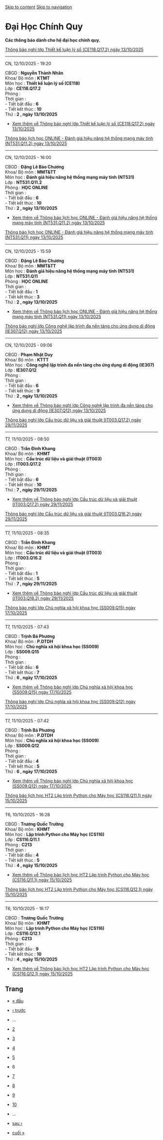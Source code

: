 [Skip to content](https://daa.uit.edu.vn/thongbaochinhquy?page=5#main)
 [Skip to navigation](https://daa.uit.edu.vn/thongbaochinhquy?page=5#main-nav)

Đại Học Chính Quy
=================

**Các thông báo dành cho hệ đại học chính quy.**

[Thông báo nghỉ lớp Thiết kế luận lý số (CE118.Q17.2) ngày 13/10/2025](https://daa.uit.edu.vn/node/36717)

----------------------------------------------------------------------------------------------------------

CN, 12/10/2025 - 19:20

CBGD : **Nguyễn Thành Nhân**  
Khoa/ Bộ môn : **KTMT**  
Môn học : **Thiết kế luận lý số (CE118)**  
Lớp : **CE118.Q17.2**  
Phòng :  
Thời gian :  
\- Tiết bắt đầu : **6**  
\- Tiết kết thúc : **10**  
Thứ : **2 , ngày 13/10/2025**

*   [Xem thêm về Thông báo nghỉ lớp Thiết kế luận lý số (CE118.Q17.2) ngày 13/10/2025](https://daa.uit.edu.vn/node/36717 "Thông báo nghỉ lớp Thiết kế luận lý số (CE118.Q17.2) ngày 13/10/2025")
    

[Thông báo lịch học ONLINE - Đánh giá hiệu năng hệ thống mạng máy tính (NT531.Q11.2) ngày 13/10/2025](https://daa.uit.edu.vn/node/36716)

-----------------------------------------------------------------------------------------------------------------------------------------

CN, 12/10/2025 - 16:00

CBGD : **Đặng Lê Bảo Chương**  
Khoa/ Bộ môn : **MMT&TT**  
Môn học : **Đánh giá hiệu năng hệ thống mạng máy tính (NT531)**  
Lớp : **NT531.Q11.2**  
Phòng : **HỌC ONLINE**  
Thời gian :  
\- Tiết bắt đầu : **6**  
\- Tiết kết thúc : **10**  
Thứ : **2 , ngày 13/10/2025**

*   [Xem thêm về Thông báo lịch học ONLINE - Đánh giá hiệu năng hệ thống mạng máy tính (NT531.Q11.2) ngày 13/10/2025](https://daa.uit.edu.vn/node/36716 "Thông báo lịch học ONLINE - Đánh giá hiệu năng hệ thống mạng máy tính (NT531.Q11.2) ngày 13/10/2025")
    

[Thông báo lịch học ONLINE - Đánh giá hiệu năng hệ thống mạng máy tính (NT531.Q11) ngày 13/10/2025](https://daa.uit.edu.vn/node/36715)

---------------------------------------------------------------------------------------------------------------------------------------

CN, 12/10/2025 - 15:59

CBGD : **Đặng Lê Bảo Chương**  
Khoa/ Bộ môn : **MMT&TT**  
Môn học : **Đánh giá hiệu năng hệ thống mạng máy tính (NT531)**  
Lớp : **NT531.Q11**  
Phòng : **HỌC ONLINE**  
Thời gian :  
\- Tiết bắt đầu : **1**  
\- Tiết kết thúc : **3**  
Thứ : **2 , ngày 13/10/2025**

*   [Xem thêm về Thông báo lịch học ONLINE - Đánh giá hiệu năng hệ thống mạng máy tính (NT531.Q11) ngày 13/10/2025](https://daa.uit.edu.vn/node/36715 "Thông báo lịch học ONLINE - Đánh giá hiệu năng hệ thống mạng máy tính (NT531.Q11) ngày 13/10/2025")
    

[Thông báo nghỉ lớp Công nghệ lập trình đa nền tảng cho ứng dụng di động (IE307.Q12) ngày 13/10/2025](https://daa.uit.edu.vn/node/36714)

-----------------------------------------------------------------------------------------------------------------------------------------

CN, 12/10/2025 - 09:06

CBGD : **Phạm Nhật Duy**  
Khoa/ Bộ môn : **KTTT**  
Môn học : **Công nghệ lập trình đa nền tảng cho ứng dụng di động (IE307)**  
Lớp : **IE307.Q12**  
Phòng :  
Thời gian :  
\- Tiết bắt đầu : **6**  
\- Tiết kết thúc : **9**  
Thứ : **2 , ngày 13/10/2025**

*   [Xem thêm về Thông báo nghỉ lớp Công nghệ lập trình đa nền tảng cho ứng dụng di động (IE307.Q12) ngày 13/10/2025](https://daa.uit.edu.vn/node/36714 "Thông báo nghỉ lớp Công nghệ lập trình đa nền tảng cho ứng dụng di động (IE307.Q12) ngày 13/10/2025")
    

[Thông báo nghỉ lớp Cấu trúc dữ liệu và giải thuật (IT003.Q17.2) ngày 29/11/2025](https://daa.uit.edu.vn/node/36713)

---------------------------------------------------------------------------------------------------------------------

T7, 11/10/2025 - 08:50

CBGD : **Trần Đình Khang**  
Khoa/ Bộ môn : **KHMT**  
Môn học : **Cấu trúc dữ liệu và giải thuật (IT003)**  
Lớp : **IT003.Q17.2**  
Phòng :  
Thời gian :  
\- Tiết bắt đầu : **6**  
\- Tiết kết thúc : **10**  
Thứ : **7 , ngày 29/11/2025**

*   [Xem thêm về Thông báo nghỉ lớp Cấu trúc dữ liệu và giải thuật (IT003.Q17.2) ngày 29/11/2025](https://daa.uit.edu.vn/node/36713 "Thông báo nghỉ lớp Cấu trúc dữ liệu và giải thuật (IT003.Q17.2) ngày 29/11/2025")
    

[Thông báo nghỉ lớp Cấu trúc dữ liệu và giải thuật (IT003.Q16.2) ngày 29/11/2025](https://daa.uit.edu.vn/node/36712)

---------------------------------------------------------------------------------------------------------------------

T7, 11/10/2025 - 08:35

CBGD : **Trần Đình Khang**  
Khoa/ Bộ môn : **KHMT**  
Môn học : **Cấu trúc dữ liệu và giải thuật (IT003)**  
Lớp : **IT003.Q16.2**  
Phòng :  
Thời gian :  
\- Tiết bắt đầu : **1**  
\- Tiết kết thúc : **5**  
Thứ : **7 , ngày 29/11/2025**

*   [Xem thêm về Thông báo nghỉ lớp Cấu trúc dữ liệu và giải thuật (IT003.Q16.2) ngày 29/11/2025](https://daa.uit.edu.vn/node/36712 "Thông báo nghỉ lớp Cấu trúc dữ liệu và giải thuật (IT003.Q16.2) ngày 29/11/2025")
    

[Thông báo nghỉ lớp Chủ nghĩa xã hội khoa học (SS009.Q15) ngày 17/10/2025](https://daa.uit.edu.vn/node/36711)

--------------------------------------------------------------------------------------------------------------

T7, 11/10/2025 - 07:43

CBGD : **Trịnh Bá Phương**  
Khoa/ Bộ môn : **P.DTDH**  
Môn học : **Chủ nghĩa xã hội khoa học (SS009)**  
Lớp : **SS009.Q15**  
Phòng :  
Thời gian :  
\- Tiết bắt đầu : **6**  
\- Tiết kết thúc : **7**  
Thứ : **6 , ngày 17/10/2025**

*   [Xem thêm về Thông báo nghỉ lớp Chủ nghĩa xã hội khoa học (SS009.Q15) ngày 17/10/2025](https://daa.uit.edu.vn/node/36711 "Thông báo nghỉ lớp Chủ nghĩa xã hội khoa học (SS009.Q15) ngày 17/10/2025")
    

[Thông báo nghỉ lớp Chủ nghĩa xã hội khoa học (SS009.Q12) ngày 17/10/2025](https://daa.uit.edu.vn/node/36710)

--------------------------------------------------------------------------------------------------------------

T7, 11/10/2025 - 07:42

CBGD : **Trịnh Bá Phương**  
Khoa/ Bộ môn : **P.DTDH**  
Môn học : **Chủ nghĩa xã hội khoa học (SS009)**  
Lớp : **SS009.Q12**  
Phòng :  
Thời gian :  
\- Tiết bắt đầu : **4**  
\- Tiết kết thúc : **5**  
Thứ : **6 , ngày 17/10/2025**

*   [Xem thêm về Thông báo nghỉ lớp Chủ nghĩa xã hội khoa học (SS009.Q12) ngày 17/10/2025](https://daa.uit.edu.vn/node/36710 "Thông báo nghỉ lớp Chủ nghĩa xã hội khoa học (SS009.Q12) ngày 17/10/2025")
    

[Thông báo lịch học HT2 Lập trình Python cho Máy học (CS116.Q11.1) ngày 15/10/2025](https://daa.uit.edu.vn/node/36709)

-----------------------------------------------------------------------------------------------------------------------

T6, 10/10/2025 - 16:28

CBGD : **Trương Quốc Trường**  
Khoa/ Bộ môn : **KHMT**  
Môn học : **Lập trình Python cho Máy học (CS116)**  
Lớp : **CS116.Q11.1**  
Phòng : **C213**  
Thời gian :  
\- Tiết bắt đầu : **4**  
\- Tiết kết thúc : **5**  
Thứ : **4 , ngày 15/10/2025**

*   [Xem thêm về Thông báo lịch học HT2 Lập trình Python cho Máy học (CS116.Q11.1) ngày 15/10/2025](https://daa.uit.edu.vn/node/36709 "Thông báo lịch học HT2 Lập trình Python cho Máy học (CS116.Q11.1) ngày 15/10/2025")
    

[Thông báo lịch học HT2 Lập trình Python cho Máy học (CS116.Q12.1) ngày 15/10/2025](https://daa.uit.edu.vn/node/36708)

-----------------------------------------------------------------------------------------------------------------------

T6, 10/10/2025 - 16:17

CBGD : **Trương Quốc Trường**  
Khoa/ Bộ môn : **KHMT**  
Môn học : **Lập trình Python cho Máy học (CS116)**  
Lớp : **CS116.Q12.1**  
Phòng : **C213**  
Thời gian :  
\- Tiết bắt đầu : **9**  
\- Tiết kết thúc : **10**  
Thứ : **4 , ngày 15/10/2025**

*   [Xem thêm về Thông báo lịch học HT2 Lập trình Python cho Máy học (CS116.Q12.1) ngày 15/10/2025](https://daa.uit.edu.vn/node/36708 "Thông báo lịch học HT2 Lập trình Python cho Máy học (CS116.Q12.1) ngày 15/10/2025")
    

Trang
-----

*   [« đầu](https://daa.uit.edu.vn/thongbaochinhquy "Đến trang đầu tiên")
    
*   [‹ trước](https://daa.uit.edu.vn/thongbaochinhquy?page=4 "Đến trang kế trước")
    
*   …
*   [2](https://daa.uit.edu.vn/thongbaochinhquy?page=1 "Đến trang 2")
    
*   [3](https://daa.uit.edu.vn/thongbaochinhquy?page=2 "Đến trang 3")
    
*   [4](https://daa.uit.edu.vn/thongbaochinhquy?page=3 "Đến trang 4")
    
*   [5](https://daa.uit.edu.vn/thongbaochinhquy?page=4 "Đến trang 5")
    
*   6
*   [7](https://daa.uit.edu.vn/thongbaochinhquy?page=6 "Đến trang 7")
    
*   [8](https://daa.uit.edu.vn/thongbaochinhquy?page=7 "Đến trang 8")
    
*   [9](https://daa.uit.edu.vn/thongbaochinhquy?page=8 "Đến trang 9")
    
*   [10](https://daa.uit.edu.vn/thongbaochinhquy?page=9 "Đến trang 10")
    
*   …
*   [sau ›](https://daa.uit.edu.vn/thongbaochinhquy?page=6 "Đến trang kế sau")
    
*   [cuối »](https://daa.uit.edu.vn/thongbaochinhquy?page=1907 "Đến trang cuối cùng")